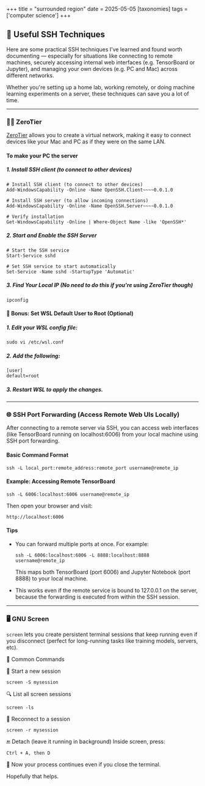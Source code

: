 +++
title = "surrounded region"
date = 2025-05-05 
[taxonomies]
tags = ['computer science']
+++


## 🔐 Useful SSH Techniques

Here are some practical SSH techniques I’ve learned and found worth documenting — especially for situations like connecting to remote machines, securely accessing internal web interfaces (e.g. TensorBoard or Jupyter), and managing your own devices (e.g. PC and Mac) across different networks.

Whether you're setting up a home lab, working remotely, or doing machine learning experiments on a server, these techniques can save you a lot of time.

---

### 🧑‍💻 ZeroTier

[ZeroTier](https://www.zerotier.com/) allows you to create a virtual network, making it easy to connect devices like your Mac and PC as if they were on the same LAN.

#### To make your PC the server
##### 1. Install SSH client (to connect to other devices)
```
# Install SSH client (to connect to other devices)
Add-WindowsCapability -Online -Name OpenSSH.Client~~~~0.0.1.0

# Install SSH server (to allow incoming connections)
Add-WindowsCapability -Online -Name OpenSSH.Server~~~~0.0.1.0

# Verify installation
Get-WindowsCapability -Online | Where-Object Name -like 'OpenSSH*'
```

##### 2. Start and Enable the SSH Server
```
# Start the SSH service
Start-Service sshd

# Set SSH service to start automatically
Set-Service -Name sshd -StartupType 'Automatic'
```

##### 3. Find Your Local IP (No need to do this if you're using ZeroTier though)
```
ipconfig
```

#### 🔄 Bonus: Set WSL Default User to Root (Optional)

##### 1. Edit your WSL config file:
```
sudo vi /etc/wsl.conf
```

##### 2. Add the following:
```
[user]
default=root
```

##### 3. Restart WSL to apply the changes.

---

### 🌐 SSH Port Forwarding (Access Remote Web UIs Locally)

After connecting to a remote server via SSH, you can access web interfaces (like TensorBoard running on localhost:6006) from your local machine using SSH port forwarding.

#### Basic Command Format
```
ssh -L local_port:remote_address:remote_port username@remote_ip
```

#### Example: Accessing Remote TensorBoard
```
ssh -L 6006:localhost:6006 username@remote_ip
```
Then open your browser and visit:
```
http://localhost:6006
```

#### Tips
- You can forward multiple ports at once. For example:
    ```
    ssh -L 6006:localhost:6006 -L 8888:localhost:8888 username@remote_ip
    ```
    This maps both TensorBoard (port 6006) and Jupyter Notebook (port 8888) to your local machine.

- This works even if the remote service is bound to 127.0.0.1 on the server, because the forwarding is executed from within the SSH session.

---

### 🖥️ GNU Screen

`screen` lets you create persistent terminal sessions that keep running even if you disconnect (perfect for long-running tasks like training models, servers, etc).

🔧 Common Commands

🎯 Start a new session
```
screen -S mysession
```

🔍 List all screen sessions
```
screen -ls
```

🔁 Reconnect to a session
```
screen -r mysession
```

🔚 Detach (leave it running in background)
Inside screen, press:
```
Ctrl + A, then D
```
🏃 Now your process continues even if you close the terminal.


Hopefully that helps.
